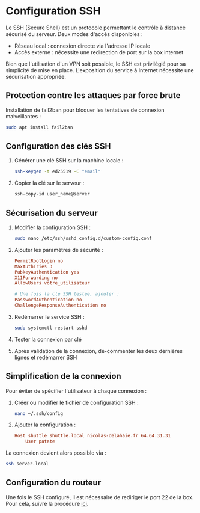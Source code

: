 # Configuration SSH

Le SSH (Secure Shell) est un protocole permettant le contrôle à distance sécurisé du serveur. Deux modes d'accès disponibles :

- Réseau local : connexion directe via l'adresse IP locale
- Accès externe : nécessite une redirection de port sur la box internet

Bien que l'utilisation d'un VPN soit possible, le SSH est privilégié pour sa simplicité de mise en place. L'exposition du service à Internet nécessite une sécurisation appropriée.

## Protection contre les attaques par force brute

Installation de fail2ban pour bloquer les tentatives de connexion malveillantes :

```bash
sudo apt install fail2ban
```

## Configuration des clés SSH

1. Générer une clé SSH sur la machine locale :

   ```bash
   ssh-keygen -t ed25519 -C "email"
   ```

2. Copier la clé sur le serveur :

   ```bash
   ssh-copy-id user_name@server
   ```

## Sécurisation du serveur

1. Modifier la configuration SSH :

   ```bash
   sudo nano /etc/ssh/sshd_config.d/custom-config.conf
   ```

2. Ajouter les paramètres de sécurité :

   ```conf
   PermitRootLogin no
   MaxAuthTries 3
   PubkeyAuthentication yes
   X11Forwarding no
   AllowUsers votre_utilisateur

   # Une fois la clé SSH testée, ajouter :
   PasswordAuthentication no
   ChallengeResponseAuthentication no
   ```

3. Redémarrer le service SSH :

   ```bash
   sudo systemctl restart sshd
   ```

4. Tester la connexion par clé
5. Après validation de la connexion, dé-commenter les deux dernières lignes et redémarrer SSH

## Simplification de la connexion

Pour éviter de spécifier l'utilisateur à chaque connexion :

1. Créer ou modifier le fichier de configuration SSH :

   ```bash
   nano ~/.ssh/config
   ```

2. Ajouter la configuration :

   ```conf
   Host shuttle shuttle.local nicolas-delahaie.fr 64.64.31.31
       User patate
   ```

La connexion devient alors possible via :

```bash
ssh server.local
```

## Configuration du routeur

Une fois le SSH configuré, il est nécessaire de rediriger le port 22 de la box. Pour cela, suivre la procédure [ici](./router-setup.md#redirection-des-ports).
